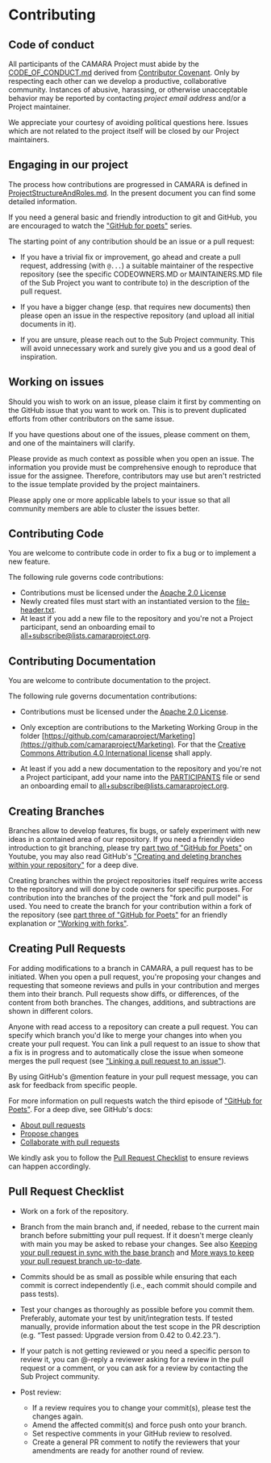 # Contributing

## Code of conduct

All participants of the CAMARA Project must abide by the [CODE_OF_CONDUCT.md](CODE_OF_CONDUCT.md) derived from [Contributor Covenant](https://www.contributor-covenant.org/). Only by respecting each other can we develop a productive, collaborative community. Instances of abusive, harassing, or otherwise unacceptable behavior may be reported by contacting _project email address_ and/or a Project maintainer.

We appreciate your courtesy of avoiding political questions here. Issues which are not related to the project itself will be closed by our Project maintainers.

## Engaging in our project

The process how contributions are progressed in CAMARA is defined in [ProjectStructureAndRoles.md](https://github.com/camaraproject/Governance/blob/main/ProjectStructureAndRoles.md#project-structure). In the present document you can find some detailed information.

If you need a general basic and friendly introduction to git and GitHub, you are encouraged to watch the ["GitHub for poets"](https://www.youtube.com/watch?v=BCQHnlnPusY) series.

The starting point of any contribution should be an issue or a pull request:

* If you have a trivial fix or improvement, go ahead and create a pull request, addressing (with `@...`) a suitable maintainer of the respective repository (see the specific CODEOWNERS.MD or MAINTAINERS.MD file of the Sub Project you want to contribute to) in the description of the pull request.

*	If you have a bigger change (esp. that requires new documents) then please open an issue in the respective repository (and upload all initial documents in it).

*	If you are unsure, please reach out to the Sub Project community. This will avoid unnecessary work and surely give you and us a good deal of inspiration.

## Working on issues

Should you wish to work on an issue, please claim it first by commenting on the GitHub issue that you want to work on. This is to prevent duplicated efforts from other contributors on the same issue.

If you have questions about one of the issues, please comment on them, and one of the maintainers will clarify.

Please provide as much context as possible when you open an issue. The information you provide must be comprehensive enough to reproduce that issue for the assignee. Therefore, contributors may use but aren't restricted to the issue template provided by the project maintainers.

Please apply one or more applicable labels to your issue so that all community members are able to cluster the issues better.

## Contributing Code

You are welcome to contribute code in order to fix a bug or to implement a new feature.

The following rule governs code contributions:

* Contributions must be licensed under the [Apache 2.0 License](https://www.apache.org/licenses/LICENSE-2.0)
* Newly created files must start with an instantiated version to the [file-header.txt](https://github.com/camaraproject/Governance/blob/main/declarations/templates/file-header.txt).
* At least if you add a new file to the repository and you're not a Project participant, send an onboarding email to <all+subscribe@lists.camaraproject.org>.

## Contributing Documentation

You are welcome to contribute documentation to the project.

The following rule governs documentation contributions:

* Contributions must be licensed under the [Apache 2.0 License](https://www.apache.org/licenses/LICENSE-2.0).
* Only exception are contributions to the Marketing Working Group in the folder [https://github.com/camaraproject/Marketing](https://github.com/camaraproject/Marketing). For that the [Creative Commons Attribution 4.0 International license](https://creativecommons.org/licenses/by/4.0/legalcode.txt) shall apply.

* At least if you add a new documentation to the repository and you're not a Project participant, add your name into the [PARTICIPANTS](./PARTICIPANTS.MD) file or send an onboarding email to <all+subscribe@lists.camaraproject.org>.

## Creating Branches

Branches allow to develop features, fix bugs, or safely experiment with new ideas in a contained area of our repository. If you need a friendly video introduction to git branching, please try [part two of "GitHub for Poets"](https://www.youtube.com/watch?v=oPpnCh7InLY) on Youtube, you may also read GitHub's ["Creating and deleting branches within your repository"](https://docs.github.com/en/articles/creating-and-deleting-branches-within-your-repository) for a deep dive. 

Creating branches within the project repositories itself requires write access to the repository and will done by code owners for specific purposes. For contribution into the branches of the project the "fork and pull model" is used. You need to create the branch for your contribution within a fork of the repository (see [part three of "GitHub for Poets"](https://youtu.be/_NrSWLQsDL4) for an friendly explanation or ["Working with forks"](https://docs.github.com/en/pull-requests/collaborating-with-pull-requests/working-with-forks).

## Creating Pull Requests

For adding modifications to a branch in CAMARA, a pull request has to be initiated. When you open a pull request, you're proposing your changes and requesting that someone reviews and pulls in your contribution and merges them into their branch. Pull requests show diffs, or differences, of the content from both branches. The changes, additions, and subtractions are shown in different colors.

Anyone with read access to a repository can create a pull request. You can specify which branch you'd like to merge your changes into when you create your pull request. You can link a pull request to an issue to show that a fix is in progress and to automatically close the issue when someone merges the pull request (see ["Linking a pull request to an issue"](https://docs.github.com/en/github/managing-your-work-on-github/linking-a-pull-request-to-an-issue)).

By using GitHub's @mention feature in your pull request message, you can ask for feedback from specific people.

For more information on pull requests watch the third episode of ["GitHub for Poets"](https://www.youtube.com/watch?v=_NrSWLQsDL4). For a deep dive, see GitHub's docs:
*	[About pull requests](https://docs.github.com/en/pull-requests/collaborating-with-pull-requests/proposing-changes-to-your-work-with-pull-requests/about-pull-requests)
*	[Propose changes](https://docs.github.com/en/pull-requests/collaborating-with-pull-requests/proposing-changes-to-your-work-with-pull-requests)
*	[Collaborate with pull requests](https://docs.github.com/en/pull-requests/collaborating-with-pull-requests)

We kindly ask you to follow the [Pull Request Checklist](#Pull-Request-Checklist) to ensure reviews can happen accordingly.

## Pull Request Checklist

* Work on a fork of the repository.

* Branch from the main branch and, if needed, rebase to the current main branch before submitting your pull request. If it doesn't merge cleanly with main you may be asked to rebase your changes. See also [Keeping your pull request in sync with the base branch](https://docs.github.com/en/pull-requests/collaborating-with-pull-requests/proposing-changes-to-your-work-with-pull-requests/keeping-your-pull-request-in-sync-with-the-base-branch) and [More ways to keep your pull request branch up-to-date](https://github.blog/changelog/2022-02-03-more-ways-to-keep-your-pull-request-branch-up-to-date).

* Commits should be as small as possible while ensuring that each commit is correct independently (i.e., each commit should compile and pass tests).

* Test your changes as thoroughly as possible before you commit them. Preferably, automate your test by unit/integration tests. If tested manually, provide information about the test scope in the PR description (e.g. “Test passed: Upgrade version from 0.42 to 0.42.23.”).

* If your patch is not getting reviewed or you need a specific person to review it, you can @-reply a reviewer asking for a review in the pull request or a comment, or you can ask for a review by contacting the Sub Project community.

* Post review:
  * If a review requires you to change your commit(s), please test the changes again.
  * Amend the affected commit(s) and force push onto your branch.
  * Set respective comments in your GitHub review to resolved.
  * Create a general PR comment to notify the reviewers that your amendments are ready for another round of review.
